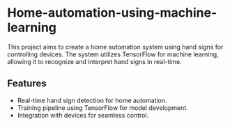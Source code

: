 # Home-automation-using-machine-learning
This project aims to create a home automation system using hand signs for controlling devices. The system utilizes TensorFlow for machine learning, allowing it to recognize and interpret hand signs in real-time.

## Features

- Real-time hand sign detection for home automation.
- Training pipeline using TensorFlow for model development.
- Integration with devices for seamless control.
